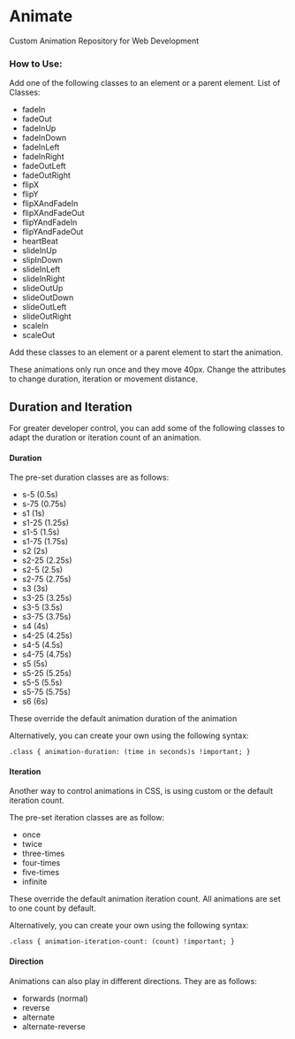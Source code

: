 # Animate
Custom Animation Repository for Web Development
### How to Use:
Add one of the following classes to an element or a parent element.
List of Classes:
* fadeIn
* fadeOut
* fadeInUp
* fadeInDown
* fadeInLeft
* fadeInRight
* fadeOutLeft
* fadeOutRight
* flipX
* flipY
* flipXAndFadeIn
* flipXAndFadeOut
* flipYAndFadeIn
* flipYAndFadeOut
* heartBeat
* slideInUp
* slipInDown
* slideInLeft
* slideInRight
* slideOutUp
* slideOutDown
* slideOutLeft
* slideOutRight
* scaleIn
* scaleOut

Add these classes to an element or a parent element to start the animation.

These animations only run once and they move 40px. Change the attributes to change duration, iteration or movement distance.

## Duration and Iteration

For greater developer control, you can add some of the following classes to adapt the duration or iteration count of an animation.

#### Duration

The pre-set duration classes are as follows:

* s-5 (0.5s)
* s-75 (0.75s)
* s1 (1s)
* s1-25 (1.25s)
* s1-5 (1.5s)
* s1-75 (1.75s)
* s2 (2s)
* s2-25 (2.25s)
* s2-5 (2.5s)
* s2-75 (2.75s)
* s3 (3s)
* s3-25 (3.25s)
* s3-5 (3.5s)
* s3-75 (3.75s)
* s4 (4s)
* s4-25 (4.25s)
* s4-5 (4.5s)
* s4-75 (4.75s)
* s5 (5s)
* s5-25 (5.25s)
* s5-5 (5.5s)
* s5-75 (5.75s)
* s6 (6s)

These override the default animation duration of the animation

Alternatively, you can create your own using the following syntax:

`.class {
    animation-duration: (time in seconds)s !important;
}`

#### Iteration

Another way to control animations in CSS, is using custom or the default iteration count.

The pre-set iteration classes are as follow:

* once
* twice
* three-times
* four-times
* five-times
* infinite

These override the default animation iteration count. All animations are set to one count by default.

Alternatively, you can create your own using the following syntax:

`.class {
    animation-iteration-count: (count) !important;
}`

#### Direction

Animations can also play in different directions. They are as follows:

* forwards (normal)
* reverse
* alternate
* alternate-reverse